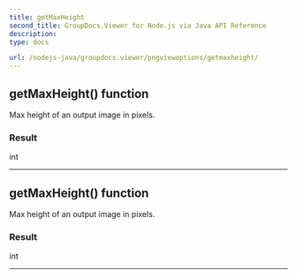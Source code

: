 ```yaml
---
title: getMaxHeight
second_title: GroupDocs.Viewer for Node.js via Java API Reference
description: 
type: docs

url: /nodejs-java/groupdocs.viewer/pngviewoptions/getmaxheight/
---
```


## getMaxHeight()  function
Max height of an output image in pixels.

### Result
int


---


## getMaxHeight()  function
Max height of an output image in pixels.

### Result
int


---


